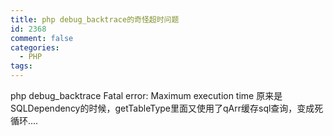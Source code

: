 ```yaml
---
title: php debug_backtrace的奇怪超时问题
id: 2368
comment: false
categories:
  - PHP
tags:
---
```


php debug_backtrace Fatal error: Maximum execution time
原来是SQLDependency的时候，getTableType里面又使用了qArr缓存sql查询，变成死循环....